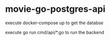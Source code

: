 # movie-go-postgres-api

execute docker-compose up to get the databse 

execute go run cmd/api/*.go  to run the backend
